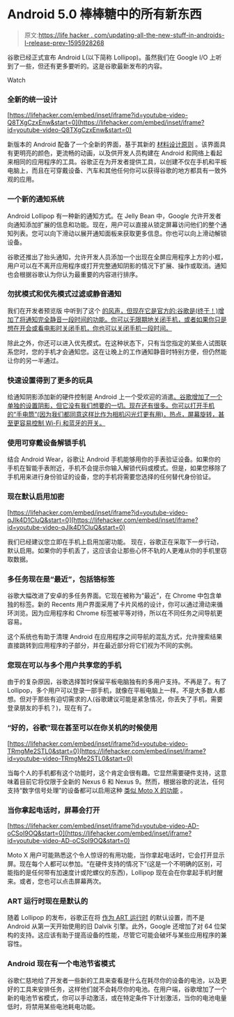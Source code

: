 # Android 5.0 棒棒糖中的所有新东西

> 原文:[https://life hacker . com/updating-all-the-new-stuff-in-androids-l-release-prev-1595928268](https://lifehacker.com/updating-all-the-new-stuff-in-androids-l-release-prev-1595928268)

谷歌已经正式宣布 Android L(以下简称 Lollipop)。虽然我们在 Google I/O 上听到了一些，但还有更多要听的。这是谷歌最新发布的内容。

Watch

### 全新的统一设计

 [https://lifehacker.com/embed/inset/iframe?id=youtube-video-Q8TXgCzxEnw&start=0](https://lifehacker.com/embed/inset/iframe?id=youtube-video-Q8TXgCzxEnw&start=0) 

新版本的 Android 配备了一个全新的界面，基于其新的 [材料设计原则](http://www.google.com/design/) 。该界面具有更明亮的颜色，更流畅的动画，以及供开发人员构建在 Android 和网络上看起来相同的应用程序的工具。谷歌正在为开发者提供工具，以创建不仅在手机和平板电脑上，而且在可穿戴设备、汽车和其他任何你可以获得谷歌的地方都具有一致外观的应用。

### 一个新的通知系统

Android Lollipop 有一种新的通知方式。在 Jelly Bean 中，Google 允许开发者向通知添加扩展的信息和功能。现在，用户可以直接从锁定屏幕访问他们的整个通知列表。您可以向下滑动以展开通知面板来获取更多信息。你也可以向上滑动解锁设备。

谷歌还推出了抬头通知，允许开发人员添加一个出现在全屏应用程序上方的小框，用户可以在不离开应用程序或打开完整通知阴影的情况下扩展、操作或取消。通知也会根据谷歌认为你认为最重要的内容进行排序。

### 勿扰模式和优先模式过滤或静音通知

我们在开发者预览版 中听到了这个 [的风声，但现在它是官方的:谷歌是(终于！)增加了将通知完全静音一段时间的功能。你可以无限期地关闭手机，或者如果你只是想在开会或看电影时关闭手机，你也可以关闭手机一段时间。](http://lifehacker.com/the-coolest-new-features-of-android-l-google-didnt-anno-1596944149)

除此之外，你还可以进入优先模式。在这种状态下，只有当您指定的某些人试图联系您时，您的手机才会通知您。这在让晚上的工作通知静音时特别方便，但仍然能让你的另一半通过。

### 快速设置得到了更多的玩具

给通知阴影添加新的硬件控制是 Android 上一个受欢迎的消遣[。谷歌增加了一个单独的设置阴影，但它没有我们想要的一切。现在还有很多。你可以打开手机的“手电筒”(因为我们都同意这样比作为相机闪光灯更有用)，热点，屏幕旋转，甚至更容易控制 Wi-Fi 和蓝牙的开关。](https://lifehacker.com/supercharge-your-notification-shade-with-these-android-476024342)

### 使用可穿戴设备解锁手机

结合 Android Wear，谷歌让 Android 手机能够用你的手表验证设备。如果你的手机在智能手表附近，手机不会提示你输入解锁代码或模式。但是，如果您移除了手机用来进行身份验证的设备，您的手机将需要您选择的任何替代身份验证。

### 现在默认启用加密

 [https://lifehacker.com/embed/inset/iframe?id=youtube-video-qJIk4D1CluQ&start=0](https://lifehacker.com/embed/inset/iframe?id=youtube-video-qJIk4D1CluQ&start=0) 

我们已经建议您立即在手机上启用加密功能。 现在，谷歌正在采取下一步行动，默认启用。如果你的手机丢了，这应该会让那些心怀不轨的人更难从你的手机里窃取数据。

### 多任务现在是“最近”，包括铬标签

谷歌大幅改进了安卓的多任务界面。它现在被称为“最近”，在 Chrome 中包含单独的标签。新的 Recents 用户界面采用了卡片风格的设计，你可以通过滑动来循环浏览。因为应用程序和 Chrome 标签被平等对待，所以在不同任务之间导航更容易。

这个系统也有助于清理 Android 在应用程序之间导航的混乱方式，允许搜索结果直接跳转到应用程序的子部分，并在最近部分将它们视为不同的实例。

### 您现在可以与多个用户共享您的手机

由于的复杂原因，谷歌选择暂时保留平板电脑独有的多用户支持。不再是了。有了 Lollipop，多个用户可以登录一部手机，就像在平板电脑上一样。不是大多数人都想。但对于那些有迫切需求的人(谷歌建议可能是紧急情况，你丢失了手机，需要登录朋友的手机？)，现在有了。

### “好的，谷歌”现在甚至可以在你关机的时候使用

 [https://lifehacker.com/embed/inset/iframe?id=youtube-video-TRmgMe2STL0&start=0](https://lifehacker.com/embed/inset/iframe?id=youtube-video-TRmgMe2STL0&start=0) 

当每个人的手机都有这个功能时，这个肯定会很有趣。它显然需要硬件支持，这意味着目前它将仅限于全新的 Nexus 6 和 Nexus 9。然而，根据谷歌的说法，任何支持“数字信号处理”的设备都可以启用这种 [类似 Moto X 的功能](https://lifehacker.com/how-to-get-some-of-the-best-moto-x-features-on-your-and-1069259016) 。

### 当你拿起电话时，屏幕会打开

 [https://lifehacker.com/embed/inset/iframe?id=youtube-video-AD-oCSoI9OQ&start=0](https://lifehacker.com/embed/inset/iframe?id=youtube-video-AD-oCSoI9OQ&start=0) 

Moto X 用户可能熟悉这个令人惊讶的有用功能，当你拿起电话时，它会打开显示屏。现在每个人都可以参加。“在硬件支持的情况下”(这是一个不明确的区别，可能指的是任何带有加速度计或陀螺仪的东西)，Lollipop 现在会在你拿起手机时醒来。或者，您也可以点击屏幕两次。

### ART 运行时现在是默认的

随着 Lollipop 的发布，谷歌正在将 [作为 ART 运行时](https://lifehacker.com/android-art-vs-dalvik-runtimes-effect-on-battery-life-1507264545) 的默认设置，而不是 Android 从第一天开始使用的旧 Dalvik 引擎。此外，Google 还增加了对 64 位架构的支持。这应该有助于提高设备的性能，尽管它可能会破坏与某些应用程序的兼容性。

### Android 现在有一个电池节省模式

谷歌仁慈地给了开发者一些新的工具来查看是什么在耗尽你的设备的电池，以及更好的工具来安排任务，这样他们就不会耗尽你的电池。在用户端，谷歌增加了一个新的电池节省模式，你可以手动激活，或在特定条件下计划激活，当你的电池电量低时，将禁用某些电池耗电功能。